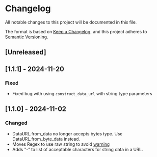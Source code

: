 # Changelog

All notable changes to this project will be documented in this file.

The format is based on [Keep a Changelog](https://keepachangelog.com/en/1.1.0/),
and this project adheres to [Semantic Versioning](https://semver.org/spec/v2.0.0.html).

## [Unreleased]

## [1.1.1] - 2024-11-20

### Fixed

- Fixed bug with using `construct_data_url` with string type parameters

## [1.1.0] - 2024-11-02

### Changed

- DataURL.from_data no longer accepts bytes type. Use DataURL.from_byte_data instead.
- Moves Regex to use raw string to avoid [warning](https://github.com/telday/data_url/issues/3)
- Adds "-" to list of acceptable characters for string data in a URL.

